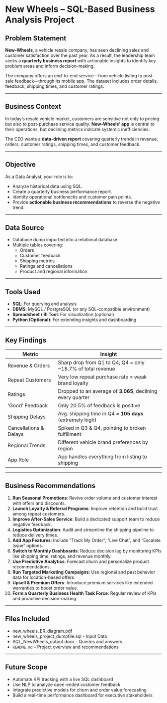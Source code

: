 # New Wheels – SQL-Based Business Analysis Project

## Problem Statement

**New-Wheels**, a vehicle resale company, has seen declining sales and customer satisfaction over the past year. As a result, the leadership team seeks a **quarterly business report** with actionable insights to identify key problem areas and inform decision-making.

The company offers an end-to-end service—from vehicle listing to post-sale feedback—through its mobile app. The dataset includes order details, feedback, shipping times, and customer ratings.

---

## Business Context

In today’s resale vehicle market, customers are sensitive not only to pricing but also to post-purchase service quality. **New-Wheels’ app** is central to their operations, but declining metrics indicate systemic inefficiencies.

The CEO wants a **data-driven report** covering quarterly trends in revenue, orders, customer ratings, shipping times, and customer feedback.

---

## Objective

As a Data Analyst, your role is to:
- Analyze historical data using SQL.
- Create a quarterly business performance report.
- Identify operational bottlenecks and customer pain points.
- Provide **actionable business recommendations** to reverse the negative trend.

---

## Data Source

- Database dump imported into a relational database.
- Multiple tables covering:
  - Orders
  - Customer feedback
  - Shipping metrics
  - Ratings and cancellations
  - Product and regional information

---

## Tools Used

- **SQL**: For querying and analysis
- **DBMS**: MySQL / PostgreSQL (or any SQL-compatible environment)
- **Spreadsheet / BI Tool**: For visualization (optional)
- **Python (Optional)**: For extending insights and dashboarding

---

## Key Findings

| Metric | Insight |
|--------|---------|
| Revenue & Orders | Sharp drop from Q1 to Q4; Q4 = only ~18.7% of total revenue |
| Repeat Customers | Very low repeat purchase rate = weak brand loyalty |
| Ratings | Dropped to an average of **3.065**, declining every quarter |
| 'Good' Feedback | Only 20.5% of feedback is positive |
| Shipping Delays | Avg. shipping time in Q4 = **105 days** (extremely high) |
| Cancellations & Delays | Spiked in Q3 & Q4, pointing to broken fulfillment |
| Regional Trends | Different vehicle brand preferences by region |
| App Role | App handles everything from listing to shipping |

---

## Business Recommendations

1. **Run Seasonal Promotions**: Revive order volume and customer interest with offers and discounts.
2. **Launch Loyalty & Referral Programs**: Improve retention and build trust among repeat customers.
3. **Improve After-Sales Service**: Build a dedicated support team to reduce negative feedback.
4. **Logistics Optimization**: Audit and streamline the shipping pipeline to reduce delivery times.
5. **Add App Features**: Include “Track My Order”, “Live Chat”, and “Escalate Issue” options.
6. **Switch to Monthly Dashboards**: Reduce decision lag by monitoring KPIs like shipping time, ratings, and revenue monthly.
7. **Use Predictive Analytics**: Forecast churn and personalize product recommendations.
8. **Run Targeted Marketing Campaigns**: Use regional and past behavior data for location-based offers.
9. **Upsell & Premium Offers**: Introduce premium services like extended warranties to boost order value.
10. **Form a Quarterly Business Health Task Force**: Regular review of KPIs and proactive decision-making.

---

## Files Included

- new_wheels_ER_diagram.pdf
- new_wheels_project_dumpfile.sql - Input Data
- SQL_NewWheels_output.docx - Queries and answers 
- `README.md` – Project overview and recommendations

---

## Future Scope

- Automate KPI tracking with a live SQL dashboard
- Use NLP to analyze open-ended customer feedback
- Integrate predictive models for churn and order value forecasting
- Build a real-time performance dashboard for executive stakeholders

